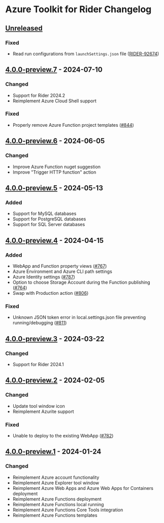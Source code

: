 <!-- Keep a Changelog guide -> https://keepachangelog.com -->

# Azure Toolkit for Rider Changelog

## [Unreleased]

### Fixed

- Read run configurations from `launchSettings.json` file ([RIDER-92674](https://youtrack.jetbrains.com/issue/RIDER-92674))

## [4.0.0-preview.7] - 2024-07-10

### Changed

- Support for Rider 2024.2
- Reimplement Azure Cloud Shell support

### Fixed

- Properly remove Azure Function project templates ([#844](https://github.com/JetBrains/azure-tools-for-intellij/issues/844))

## [4.0.0-preview.6] - 2024-06-05

### Changed

- Improve Azure Function nuget suggestion
- Improve "Trigger HTTP function" action

## [4.0.0-preview.5] - 2024-05-13

### Added

- Support for MySQL databases
- Support for PostgreSQL databases
- Support for SQL Server databases

## [4.0.0-preview.4] - 2024-04-15

### Added

- WebApp and Function property views ([#767](https://github.com/JetBrains/azure-tools-for-intellij/issues/767))
- Azure Environment and Azure CLI path settings
- Azure Identity settings ([#787](https://github.com/JetBrains/azure-tools-for-intellij/issues/787))
- Option to choose Storage Account during the Function publishing ([#764](https://github.com/JetBrains/azure-tools-for-intellij/issues/764))
- Swap with Production action ([#806](https://github.com/JetBrains/azure-tools-for-intellij/issues/806))

### Fixed

- Unknown JSON token error in local.settings.json file preventing running/debugging ([#811](https://github.com/JetBrains/azure-tools-for-intellij/issues/811))

## [4.0.0-preview.3] - 2024-03-22

### Changed

- Support for Rider 2024.1

## [4.0.0-preview.2] - 2024-02-05

### Changed

- Update tool window icon
- Reimplement Azurite support

### Fixed

- Unable to deploy to the existing WebApp ([#782](https://github.com/JetBrains/azure-tools-for-intellij/issues/782))

## [4.0.0-preview.1] - 2024-01-24

### Changed

- Reimplement Azure account functionality
- Reimplement Azure Explorer tool window
- Reimplement Azure Web Apps and Azure Web Apps for Containers deployment
- Reimplement Azure Functions deployment
- Reimplement Azure Functions local running
- Reimplement Azure Functions Core Tools integration
- Reimplement Azure Functions templates

[Unreleased]: https://github.com/JetBrains/azure-tools-for-intellij/compare/v4.0.0-preview.7...HEAD

[4.0.0-preview.7]: https://github.com/JetBrains/azure-tools-for-intellij/compare/v4.0.0-preview.6...v4.0.0-preview.7

[4.0.0-preview.6]: https://github.com/JetBrains/azure-tools-for-intellij/compare/v4.0.0-preview.5...v4.0.0-preview.6

[4.0.0-preview.5]: https://github.com/JetBrains/azure-tools-for-intellij/compare/v4.0.0-preview.4...v4.0.0-preview.5

[4.0.0-preview.4]: https://github.com/JetBrains/azure-tools-for-intellij/compare/v4.0.0-preview.3...v4.0.0-preview.4

[4.0.0-preview.3]: https://github.com/JetBrains/azure-tools-for-intellij/compare/v4.0.0-preview.2...v4.0.0-preview.3

[4.0.0-preview.2]: https://github.com/JetBrains/azure-tools-for-intellij/compare/v4.0.0-preview.1...v4.0.0-preview.2

[4.0.0-preview.1]: https://github.com/JetBrains/azure-tools-for-intellij/commits/v4.0.0-preview.1
